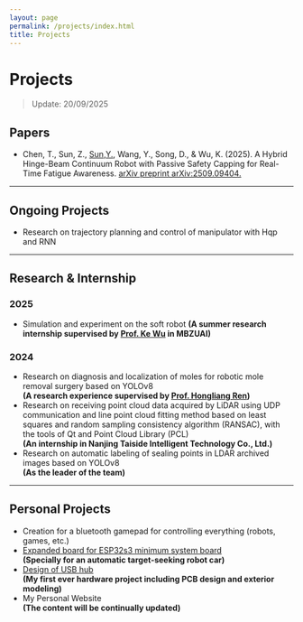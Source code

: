 ```yaml
---
layout: page
permalink: /projects/index.html
title: Projects
---
```


# Projects
> Update: 20/09/2025

## Papers
- Chen, T., Sun, Z., <u>Sun,Y.</u>, Wang, Y., Song, D., & Wu, K. (2025). A Hybrid Hinge-Beam Continuum Robot with Passive Safety Capping for Real-Time Fatigue Awareness. [arXiv preprint arXiv:2509.09404.](https://doi.org/10.48550/arXiv.2509.09404)
<!-- - [<u>Sun,Y.</u> (2024). Research on Diagnosis and Localization of Moles for Robotic Mole Removal Surgery Based on YOLO. Applied and Computational Engineering,111,105-113.](https://doi.org/10.54254/2755-2721/111/2024CH0117) -->

---

## Ongoing Projects
- Research on trajectory planning and control of manipulator with Hqp and RNN

---

## Research & Internship
### 2025
- Simulation and experiment on the soft robot
**(A summer research internship supervised by [Prof. Ke Wu](https://scholar.google.com/citations?user=UOd1SfAAAAAJ&hl=en&oi=sra) in MBZUAI)**

### 2024
- Research on diagnosis and localization of moles for robotic mole removal surgery based on YOLOv8<br>**(A research experience supervised by [Prof. Hongliang Ren](https://scholar.google.com/citations?user=rcF7N44AAAAJ&hl=en))**
- Research on receiving point cloud data acquired by LiDAR using UDP communication and line point cloud fitting method based on least squares and random sampling consistency algorithm (RANSAC), with the tools of Qt and Point Cloud Library (PCL) <br>**(An internship in Nanjing Taiside Intelligent Technology Co., Ltd.)**
- Research on automatic labeling of sealing points in LDAR archived images based on YOLOv8<br>**(As the leader of the team)**

---

## Personal Projects
- Creation for a bluetooth gamepad for controlling everything (robots, games, etc.)
- [Expanded board for ESP32s3 minimum system board](https://github.com/FrankYanhanSun/ESP32_Expanded_Board)<br>**(Specially for an automatic target-seeking robot car)**
- [Design of USB hub](https://github.com/FrankYanhanSun/USBhub)<br>**(My first ever hardware project including PCB design and exterior modeling)**
- My Personal Website <br>**(The content will be continually updated)**